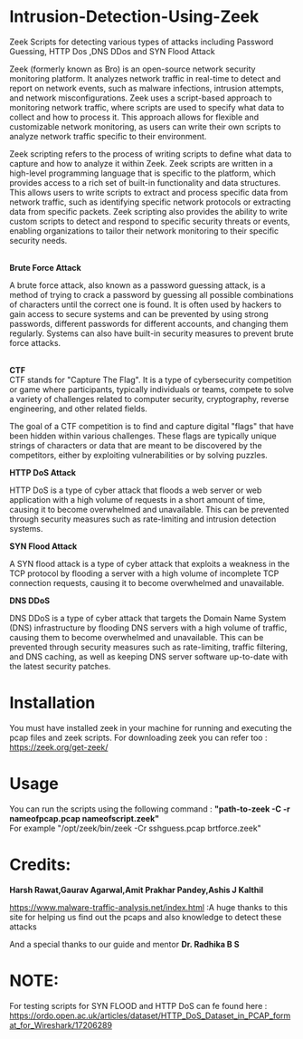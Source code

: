 # Intrusion-Detection-Using-Zeek
Zeek Scripts for detecting various types of attacks including Password Guessing, HTTP Dos ,DNS DDos and SYN Flood Attack  


Zeek (formerly known as Bro) is an open-source network security monitoring platform. It analyzes network traffic in real-time to detect and report on network events, such as malware infections, intrusion attempts, and network misconfigurations. Zeek uses a script-based approach to monitoring network traffic, where scripts are used to specify what data to collect and how to process it. This approach allows for flexible and customizable network monitoring, as users can write their own scripts to analyze network traffic specific to their environment.

Zeek scripting refers to the process of writing scripts to define what data to capture and how to analyze it within Zeek. Zeek scripts are written in a high-level programming language that is specific to the platform, which provides access to a rich set of built-in functionality and data structures. This allows users to write scripts to extract and process specific data from network traffic, such as identifying specific network protocols or extracting data from specific packets. Zeek scripting also provides the ability to write custom scripts to detect and respond to specific security threats or events, enabling organizations to tailor their network monitoring to their specific security needs.


<br>
<b> Brute Force Attack </b> <br> 

A brute force attack, also known as a password guessing attack, is a method of trying to crack a password by guessing all possible combinations of characters until the correct one is found. It is often used by hackers to gain access to secure systems and can be prevented by using strong passwords, different passwords for different accounts, and changing them regularly. Systems can also have built-in security measures to prevent brute force attacks.

<br> <b> CTF </b> <br>
CTF stands for "Capture The Flag". It is a type of cybersecurity competition or game where participants, typically individuals or teams, compete to solve a variety of challenges related to computer security, cryptography, reverse engineering, and other related fields.

The goal of a CTF competition is to find and capture digital "flags" that have been hidden within various challenges. These flags are typically unique strings of characters or data that are meant to be discovered by the competitors, either by exploiting vulnerabilities or by solving puzzles. <br>

<b> HTTP DoS Attack</b>

HTTP DoS is a type of cyber attack that floods a web server or web application with a high volume of requests in a short amount of time, causing it to become overwhelmed and unavailable. This can be prevented through security measures such as rate-limiting and intrusion detection systems.


<b> SYN Flood Attack</b>


A SYN flood attack is a type of cyber attack that exploits a weakness in the TCP protocol by flooding a server with a high volume of incomplete TCP connection requests, causing it to become overwhelmed and unavailable.


<b> DNS DDoS </b>


DNS DDoS is a type of cyber attack that targets the Domain Name System (DNS) infrastructure by flooding DNS servers with a high volume of traffic, causing them to become overwhelmed and unavailable. This can be prevented through security measures such as rate-limiting, traffic filtering, and DNS caching, as well as keeping DNS server software up-to-date with the latest security patches.


# Installation
You must have installed zeek in your machine for running and executing the pcap files and zeek scripts.
For downloading zeek you can refer too : https://zeek.org/get-zeek/

# Usage 
You can run the scripts using the following command : <b> "path-to-zeek -C -r nameofpcap.pcap nameofscript.zeek"</b><br>
For example "/opt/zeek/bin/zeek -Cr sshguess.pcap brtforce.zeek"

# Credits:
<b>Harsh Rawat,Gaurav Agarwal,Amit Prakhar Pandey,Ashis J Kalthil </b>


https://www.malware-traffic-analysis.net/index.html :A huge thanks to this site for helping us find out the pcaps and also knowledge to detect these attacks 


And a special thanks to our guide and mentor <b> Dr. Radhika B S </b> 

# NOTE:
For testing scripts for SYN FLOOD and HTTP DoS can fe found here : https://ordo.open.ac.uk/articles/dataset/HTTP_DoS_Dataset_in_PCAP_format_for_Wireshark/17206289
